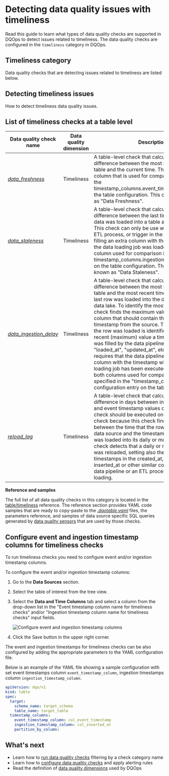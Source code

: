 # Detecting data quality issues with timeliness
Read this guide to learn what types of data quality checks are supported in DQOps to detect issues related to timeliness.
The data quality checks are configured in the `timeliness` category in DQOps.

## Timeliness category
Data quality checks that are detecting issues related to timeliness are listed below.

## Detecting timeliness issues
How to detect timeliness data quality issues.

## List of timeliness checks at a table level
| Data quality check name | Data quality dimension | Description | Standard check |
|-------------------------|------------------------|-------------|-------|
|[*data_freshness*](../checks/table/timeliness/data-freshness.md)|Timeliness|A table-level check that calculates the time difference between the most recent row in the table and the current time. The timestamp column that is used for comparison is defined as the timestamp_columns.event_timestamp_column on the table configuration. This check is also known as &quot;Data Freshness&quot;.|:material-check-bold:|
|[*data_staleness*](../checks/table/timeliness/data-staleness.md)|Timeliness|A table-level check that calculates the time difference between the last timestamp when any data was loaded into a table and the current time. This check can only be use when a data pipeline, ETL process, or trigger in the data warehouse is filling an extra column with the timestamp when the data loading job was loaded. The ingestion column used for comparison is defined as the timestamp_columns.ingestion_timestamp_column on the table configuration. This check is also known as &quot;Data Staleness&quot;.| |
|[*data_ingestion_delay*](../checks/table/timeliness/data-ingestion-delay.md)|Timeliness|A table-level check that calculates the time difference between the most recent row in the table and the most recent timestamp when the last row was loaded into the data warehouse or data lake. To identify the most recent row, the check finds the maximum value of the timestamp column that should contain the last modification timestamp from the source. The timestamp when the row was loaded is identified by the most recent (maximum) value a timestamp column that was filled by the data pipeline, for example: &quot;loaded_at&quot;, &quot;updated_at&quot;, etc. This check requires that the data pipeline is filling an extra column with the timestamp when the data loading job has been executed. The names of both columns used for comparison should be specified in the &quot;timestamp_columns&quot; configuration entry on the table.| |
|[*reload_lag*](../checks/table/timeliness/reload-lag.md)|Timeliness|A table-level check that calculates the maximum difference in days between ingestion timestamp and event timestamp values on any row. This check should be executed only as a partitioned check because this check finds the longest delay between the time that the row was created in the data source and the timestamp when the row was loaded into its daily or monthly partition. This check detects that a daily or monthly partition was reloaded, setting also the most recent timestamps in the created_at, loaded_at, inserted_at or other similar columns filled by the data pipeline or an ETL process during data loading.| |


**Reference and samples**

The full list of all data quality checks in this category is located in the [table/timeliness](../checks/table/timeliness/index.md) reference.
The reference section provides YAML code samples that are ready to copy-paste to the [*.dqotable.yaml*](../reference/yaml/TableYaml.md) files,
the parameters reference, and samples of data source specific SQL queries generated by [data quality sensors](../dqo-concepts/definition-of-data-quality-sensors.md)
that are used by those checks.

## Configure event and ingestion timestamp columns for timeliness checks

To run timeliness checks you need to configure event and/or ingestion timestamp columns.

To configure the event and/or ingestion timestamp columns:

1. Go to the **Data Sources** section.

2. Select the table of interest from the tree view.

3. Select the **Data and Time Columns** tab and select a column from the drop-down list in the "Event timestamp column name
   for timeliness checks" and/or "Ingestion timestamp column name for timeliness checks" input fields.

    ![Configure event and ingestion timestamp columns](https://dqops.com/docs/images/working-with-dqo/run-data-quality-checks/event-and-ingestion-columns-configuration-for-timeliness-checks.png)

4. Click the Save button in the upper right corner.

The event and ingestion timestamps for timeliness checks can be also configured by adding
the appropriate parameters to the YAML configuration file.

Below is an example of the YAML file showing a sample configuration with set event timestamps column `event_timestamp_column`,
ingestion timestamps column `ingestion_timestamp_column`.

``` yaml hl_lines="7-9"
apiVersion: dqo/v1
kind: table
spec:
  target:
    schema_name: target_schema
    table_name: target_table
  timestamp_columns:
    event_timestamp_column: col_event_timestamp
    ingestion_timestamp_column: col_inserted_at
    partition_by_column: 
```

## What's next
- Learn how to [run data quality checks](../dqo-concepts/running-data-quality-checks.md#targeting-a-category-of-checks) filtering by a check category name
- Learn how to [configure data quality checks](../dqo-concepts/configuring-data-quality-checks-and-rules.md) and apply alerting rules
- Read the definition of [data quality dimensions](../dqo-concepts/data-quality-dimensions.md) used by DQOps
